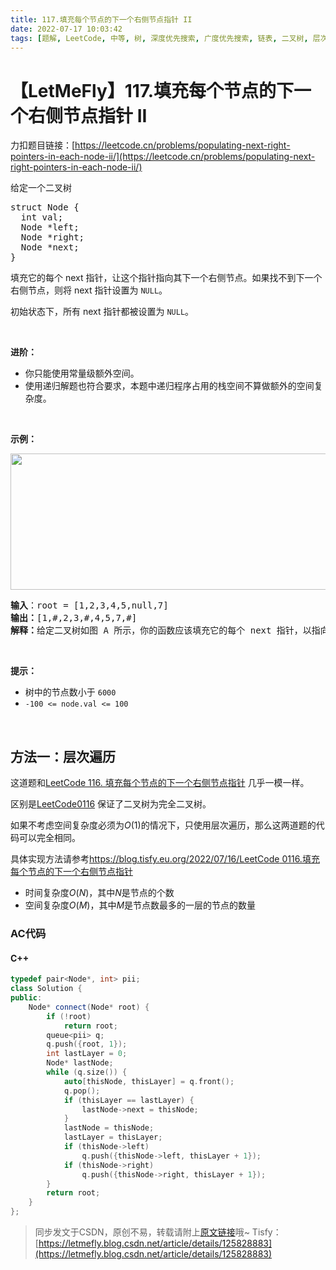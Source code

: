```yaml
---
title: 117.填充每个节点的下一个右侧节点指针 II
date: 2022-07-17 10:03:42
tags: [题解, LeetCode, 中等, 树, 深度优先搜索, 广度优先搜索, 链表, 二叉树, 层次遍历, 层序遍历]
---
```


# 【LetMeFly】117.填充每个节点的下一个右侧节点指针 II

力扣题目链接：[https://leetcode.cn/problems/populating-next-right-pointers-in-each-node-ii/](https://leetcode.cn/problems/populating-next-right-pointers-in-each-node-ii/)

<p>给定一个二叉树</p>

<pre>
struct Node {
  int val;
  Node *left;
  Node *right;
  Node *next;
}</pre>

<p>填充它的每个 next 指针，让这个指针指向其下一个右侧节点。如果找不到下一个右侧节点，则将 next 指针设置为 <code>NULL</code>。</p>

<p>初始状态下，所有 next 指针都被设置为 <code>NULL</code>。</p>

<p> </p>

<p><strong>进阶：</strong></p>

<ul>
	<li>你只能使用常量级额外空间。</li>
	<li>使用递归解题也符合要求，本题中递归程序占用的栈空间不算做额外的空间复杂度。</li>
</ul>

<p> </p>

<p><strong>示例：</strong></p>

<p><img alt="" src="https://assets.leetcode-cn.com/aliyun-lc-upload/uploads/2019/02/15/117_sample.png" style="height: 218px; width: 640px;" /></p>

<pre>
<strong>输入</strong>：root = [1,2,3,4,5,null,7]
<strong>输出：</strong>[1,#,2,3,#,4,5,7,#]
<strong>解释：</strong>给定二叉树如图 A 所示，你的函数应该填充它的每个 next 指针，以指向其下一个右侧节点，如图 B 所示。序列化输出按层序遍历顺序（由 next 指针连接），'#' 表示每层的末尾。</pre>

<p> </p>

<p><strong>提示：</strong></p>

<ul>
	<li>树中的节点数小于 <code>6000</code></li>
	<li><code>-100 <= node.val <= 100</code></li>
</ul>

<p> </p>

<ul>
</ul>


    
## 方法一：层次遍历

这道题和[LeetCode 116. 填充每个节点的下一个右侧节点指针](https://leetcode.cn/problems/populating-next-right-pointers-in-each-node/) 几乎一模一样。

区别是[LeetCode0116](https://blog.tisfy.eu.org/2022/07/16/LeetCode%200116.%E5%A1%AB%E5%85%85%E6%AF%8F%E4%B8%AA%E8%8A%82%E7%82%B9%E7%9A%84%E4%B8%8B%E4%B8%80%E4%B8%AA%E5%8F%B3%E4%BE%A7%E8%8A%82%E7%82%B9%E6%8C%87%E9%92%88/) 保证了二叉树为完全二叉树。

如果不考虑空间复杂度必须为$O(1)$的情况下，只使用层次遍历，那么这两道题的代码可以完全相同。

具体实现方法请参考[https://blog.tisfy.eu.org/2022/07/16/LeetCode 0116.填充每个节点的下一个右侧节点指针](https://blog.tisfy.eu.org/2022/07/16/LeetCode%200116.%E5%A1%AB%E5%85%85%E6%AF%8F%E4%B8%AA%E8%8A%82%E7%82%B9%E7%9A%84%E4%B8%8B%E4%B8%80%E4%B8%AA%E5%8F%B3%E4%BE%A7%E8%8A%82%E7%82%B9%E6%8C%87%E9%92%88/)

+ 时间复杂度$O(N)$，其中$N$是节点的个数
+ 空间复杂度$O(M)$，其中$M$是节点数最多的一层的节点的数量

### AC代码

#### C++

```cpp
typedef pair<Node*, int> pii;
class Solution {
public:
    Node* connect(Node* root) {
        if (!root)
            return root;
        queue<pii> q;
        q.push({root, 1});
        int lastLayer = 0;
        Node* lastNode;
        while (q.size()) {
            auto[thisNode, thisLayer] = q.front();
            q.pop();
            if (thisLayer == lastLayer) {
                lastNode->next = thisNode;
            }
            lastNode = thisNode;
            lastLayer = thisLayer;
            if (thisNode->left)
                q.push({thisNode->left, thisLayer + 1});
            if (thisNode->right)
                q.push({thisNode->right, thisLayer + 1});
        }
        return root;
    }
};
```

> 同步发文于CSDN，原创不易，转载请附上[原文链接](https://blog.tisfy.eu.org/2022/07/17/LeetCode%200117.%E5%A1%AB%E5%85%85%E6%AF%8F%E4%B8%AA%E8%8A%82%E7%82%B9%E7%9A%84%E4%B8%8B%E4%B8%80%E4%B8%AA%E5%8F%B3%E4%BE%A7%E8%8A%82%E7%82%B9%E6%8C%87%E9%92%88II/)哦~
> Tisfy：[https://letmefly.blog.csdn.net/article/details/125828883](https://letmefly.blog.csdn.net/article/details/125828883)
